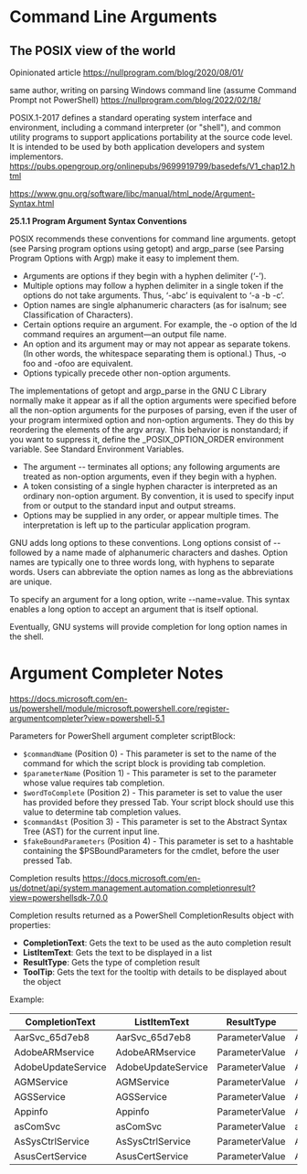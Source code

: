 
# Command Line Arguments

## The POSIX view of the world

Opinionated article
<https://nullprogram.com/blog/2020/08/01/>

same author, writing on parsing Windows command line (assume Command Prompt not PowerShell)
<https://nullprogram.com/blog/2022/02/18/>

POSIX.1-2017 defines a standard operating system interface and environment, including a command interpreter (or "shell"), and common utility programs to support applications portability at the source code level. It is intended to be used by both application developers and system implementors.
<https://pubs.opengroup.org/onlinepubs/9699919799/basedefs/V1_chap12.html>

<https://www.gnu.org/software/libc/manual/html_node/Argument-Syntax.html>

**25.1.1 Program Argument Syntax Conventions**

POSIX recommends these conventions for command line arguments. getopt (see Parsing program options using getopt) and argp_parse (see Parsing Program Options with Argp) make it easy to implement them.

- Arguments are options if they begin with a hyphen delimiter (‘-’).
- Multiple options may follow a hyphen delimiter in a single token if the options do not take arguments. Thus, ‘-abc’ is equivalent to ‘-a -b -c’.
- Option names are single alphanumeric characters (as for isalnum; see Classification of Characters).
- Certain options require an argument. For example, the -o option of the ld command requires an argument—an output file name.
- An option and its argument may or may not appear as separate tokens. (In other words, the whitespace separating them is optional.) Thus, -o foo and -ofoo are equivalent.
- Options typically precede other non-option arguments.

The implementations of getopt and argp_parse in the GNU C Library normally make it appear as if all the option arguments were specified before all the non-option arguments for the purposes of parsing, even if the user of your program intermixed option and non-option arguments. They do this by reordering the elements of the argv array. This behavior is nonstandard; if you want to suppress it, define the _POSIX_OPTION_ORDER environment variable. See Standard Environment Variables.

- The argument -- terminates all options; any following arguments are treated as non-option arguments, even if they begin with a hyphen.
- A token consisting of a single hyphen character is interpreted as an ordinary non-option argument. By convention, it is used to specify input from or output to the standard input and output streams.
- Options may be supplied in any order, or appear multiple times. The interpretation is left up to the particular application program. 

GNU adds long options to these conventions. Long options consist of -- followed by a name made of alphanumeric characters and dashes. Option names are typically one to three words long, with hyphens to separate words. Users can abbreviate the option names as long as the abbreviations are unique.

To specify an argument for a long option, write --name=value. This syntax enables a long option to accept an argument that is itself optional.

Eventually, GNU systems will provide completion for long option names in the shell. 



# Argument Completer Notes

<https://docs.microsoft.com/en-us/powershell/module/microsoft.powershell.core/register-argumentcompleter?view=powershell-5.1>

Parameters for PowerShell argument completer scriptBlock:

- `$commandName` (Position 0) - This parameter is set to the name of the command for which the script block is providing tab completion.
- `$parameterName` (Position 1) - This parameter is set to the parameter whose value requires tab completion.
- `$wordToComplete` (Position 2) - This parameter is set to value the user has provided before they pressed Tab. Your script block should use this value to determine tab completion values.
- `$commandAst` (Position 3) - This parameter is set to the Abstract Syntax Tree (AST) for the current input line.
- `$fakeBoundParameters` (Position 4) - This parameter is set to a hashtable containing the $PSBoundParameters for the cmdlet, before the user pressed Tab.

Completion results
<https://docs.microsoft.com/en-us/dotnet/api/system.management.automation.completionresult?view=powershellsdk-7.0.0>

Completion results returned as a PowerShell CompletionResults object with properties:

- **CompletionText**: Gets the text to be used as the auto completion result
- **ListItemText**: Gets the text to be displayed in a list
- **ResultType**: Gets the type of completion result
- **ToolTip**: Gets the text for the tooltip with details to be displayed about the object

Example:

| CompletionText     |ListItemText        | ResultType     | ToolTip             |
|--------------------|--------------------|----------------|---------------------|
| AarSvc_65d7eb8     | AarSvc_65d7eb8     | ParameterValue | AarSvc_65d7eb8      |
| AdobeARMservice    | AdobeARMservice    | ParameterValue | AdobeARMservice     |
| AdobeUpdateService | AdobeUpdateService | ParameterValue | AdobeUpdateService  |
| AGMService         | AGMService         | ParameterValue | AGMService          |
| AGSService         | AGSService         | ParameterValue | AGSService          |
| Appinfo            | Appinfo            | ParameterValue | Appinfo             |
| asComSvc           | asComSvc           | ParameterValue | asComSvc            |
| AsSysCtrlService   | AsSysCtrlService   | ParameterValue | AsSysCtrlService    |
| AsusCertService    | AsusCertService    | ParameterValue | AsusCertService     |
